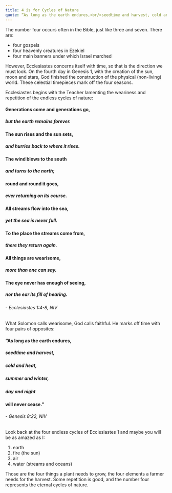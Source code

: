 ```yaml
---
title: 4 is for Cycles of Nature
quote: “As long as the earth endures,<br/>seedtime and harvest, cold and heat,<br/>summer and winter, day and night<br/>will never cease.” - Genesis 8:22, NIV
---
```

The number four occurs often in the Bible, just like three and seven. There are:

  - four gospels
  - four heavenly creatures in Ezekiel
  - four main banners under which Israel marched
  
However, Ecclesiastes concerns itself with time, so that is the direction we must look. On the fourth day in Genesis 1, with the creation of the sun, moon and stars, God finished the construction of the physical (non-living) world. These celestial timepieces mark off the four seasons.

Ecclesiastes begins with the Teacher lamenting the weariness and repetition of the endless cycles of nature:

#### Generations come and generations go,
#####    but the earth remains forever.
#### The sun rises and the sun sets,
#####    and hurries back to where it rises.
#### The wind blows to the south
#####    and turns to the north;
#### round and round it goes,
#####    ever returning on its course.
#### All streams flow into the sea,
#####    yet the sea is never full.
#### To the place the streams come from,
#####    there they return again.
#### All things are wearisome,
#####    more than one can say.
#### The eye never has enough of seeing,
#####    nor the ear its fill of hearing. 
######   - Ecclesiastes 1:4-8, NIV

What Solomon calls wearisome, God calls faithful. He marks off time with four pairs of opposites:

#### “As long as the earth endures,
##### seedtime and harvest,
##### cold and heat,
##### summer and winter,
##### day and night
#### will never cease.” 
###### - Genesis 8:22, NIV

Look back at the four endless cycles of Ecclesiastes 1 and maybe you will be as amazed as I: 

  1. earth
  2. fire (the sun)
  3. air 
  4. water (streams and oceans)
   
Those are the four things a plant needs to grow, the four elements a farmer needs for the harvest. Some repetition is good, and the number four represents the eternal cycles of nature.